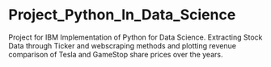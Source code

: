 # Project_Python_In_Data_Science
Project for IBM Implementation of Python for Data Science. Extracting Stock Data through Ticker and webscraping methods and plotting revenue comparison of Tesla and GameStop share prices over the years.
